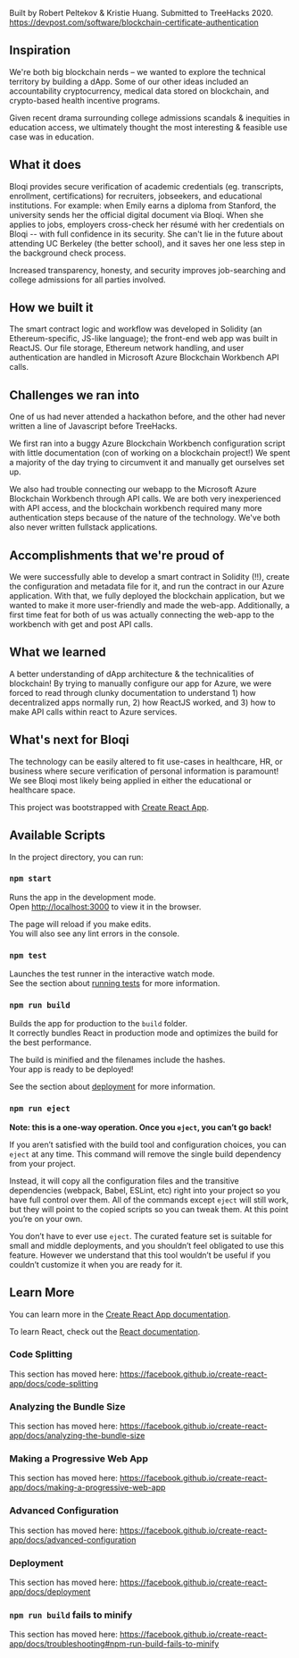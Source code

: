 Built by Robert Peltekov & Kristie Huang. Submitted to TreeHacks 2020. https://devpost.com/software/blockchain-certificate-authentication

## Inspiration
We're both big blockchain nerds – we wanted to explore the technical territory by building a dApp. Some of our other ideas included an accountability cryptocurrency, medical data stored on blockchain, and crypto-based health incentive programs.

Given recent drama surrounding college admissions scandals & inequities in education access, we ultimately thought the most interesting & feasible use case was in education.

## What it does
Bloqi provides secure verification of academic credentials (eg. transcripts, enrollment, certifications) for recruiters, jobseekers, and educational institutions.
For example: when Emily earns a diploma from Stanford, the university sends her the official digital document via Bloqi. When she applies to jobs, employers cross-check her résumé with her credentials on Bloqi -- with full confidence in its security. She can't lie in the future about attending UC Berkeley (the better school), and it saves her one less step in the background check process.

Increased transparency, honesty, and security improves job-searching and college admissions for all parties involved.

## How we built it
The smart contract logic and workflow was developed in Solidity (an Ethereum-specific, JS-like language); the front-end web app was built in ReactJS. Our file storage, Ethereum network handling, and user authentication are handled in Microsoft Azure Blockchain Workbench API calls.

## Challenges we ran into
One of us had never attended a hackathon before, and the other had never written a line of Javascript before TreeHacks. 

We first ran into a buggy Azure Blockchain Workbench configuration script with little documentation (con of working on a blockchain project!) We spent a majority of the day trying to circumvent it and manually get ourselves set up.

We also had trouble connecting our webapp to the Microsoft Azure Blockchain Workbench through API calls. We are both very inexperienced with API access, and the blockchain workbench required many more authentication steps because of the nature of the technology. We've both also never written fullstack applications.

## Accomplishments that we're proud of
We were successfully able to develop a smart contract in Solidity (!!), create the configuration and metadata file for it, and run the contract in our Azure application. With that, we fully deployed the blockchain application, but we wanted to make it more user-friendly and made the web-app. Additionally, a first time feat for both of us was actually connecting the web-app to the workbench with get and post API calls.

## What we learned
A better understanding of dApp architecture & the technicalities of blockchain! By trying to manually configure our app for Azure, we were forced to read through clunky documentation to understand 1) how decentralized apps normally run, 2) how ReactJS worked, and 3) how to make API calls within react to Azure services.

## What's next for Bloqi
The technology can be easily altered to fit use-cases in healthcare, HR, or business where secure verification of personal information is paramount! We see Bloqi most likely being applied in either the educational or healthcare space.


This project was bootstrapped with [Create React App](https://github.com/facebook/create-react-app).

## Available Scripts

In the project directory, you can run:

### `npm start`

Runs the app in the development mode.<br />
Open [http://localhost:3000](http://localhost:3000) to view it in the browser.

The page will reload if you make edits.<br />
You will also see any lint errors in the console.

### `npm test`

Launches the test runner in the interactive watch mode.<br />
See the section about [running tests](https://facebook.github.io/create-react-app/docs/running-tests) for more information.

### `npm run build`

Builds the app for production to the `build` folder.<br />
It correctly bundles React in production mode and optimizes the build for the best performance.

The build is minified and the filenames include the hashes.<br />
Your app is ready to be deployed!

See the section about [deployment](https://facebook.github.io/create-react-app/docs/deployment) for more information.

### `npm run eject`

**Note: this is a one-way operation. Once you `eject`, you can’t go back!**

If you aren’t satisfied with the build tool and configuration choices, you can `eject` at any time. This command will remove the single build dependency from your project.

Instead, it will copy all the configuration files and the transitive dependencies (webpack, Babel, ESLint, etc) right into your project so you have full control over them. All of the commands except `eject` will still work, but they will point to the copied scripts so you can tweak them. At this point you’re on your own.

You don’t have to ever use `eject`. The curated feature set is suitable for small and middle deployments, and you shouldn’t feel obligated to use this feature. However we understand that this tool wouldn’t be useful if you couldn’t customize it when you are ready for it.

## Learn More

You can learn more in the [Create React App documentation](https://facebook.github.io/create-react-app/docs/getting-started).

To learn React, check out the [React documentation](https://reactjs.org/).

### Code Splitting

This section has moved here: https://facebook.github.io/create-react-app/docs/code-splitting

### Analyzing the Bundle Size

This section has moved here: https://facebook.github.io/create-react-app/docs/analyzing-the-bundle-size

### Making a Progressive Web App

This section has moved here: https://facebook.github.io/create-react-app/docs/making-a-progressive-web-app

### Advanced Configuration

This section has moved here: https://facebook.github.io/create-react-app/docs/advanced-configuration

### Deployment

This section has moved here: https://facebook.github.io/create-react-app/docs/deployment

### `npm run build` fails to minify

This section has moved here: https://facebook.github.io/create-react-app/docs/troubleshooting#npm-run-build-fails-to-minify
